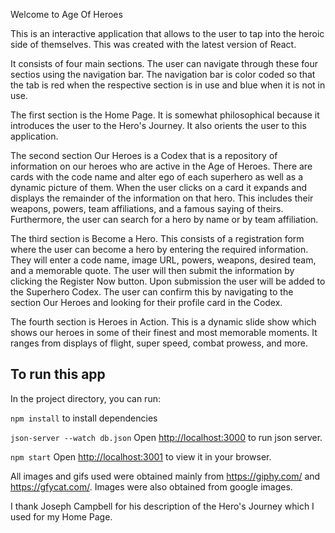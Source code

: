 Welcome to Age Of Heroes

This is an interactive application that allows to the user to tap into the heroic side of themselves.  This was created with the latest version of React.

It consists of four main sections.  The user can navigate through these four sectios using the navigation bar.  The navigation bar is color coded so that the tab is red when the respective section is in use and blue when it is not in use.

The first section is the Home Page.  It is somewhat philosophical because it introduces the user to the Hero's Journey.  It also orients the user to this application.

The second section Our Heroes is a Codex that is a repository of information on our heroes who are active in the Age of Heroes.  There are cards with the code name and alter ego of each superhero as well as a dynamic picture of them.  When the user clicks on a card it expands and displays the remainder of the information on that hero.  This includes their weapons, powers, team affiliations, and a famous saying of theirs.  Furthermore, the user can search for a hero by name or by team affiliation.

The third section is Become a Hero.  This consists of a registration form where the user can become a hero by entering the required information.  They will enter a code name, image URL, powers, weapons, desired team, and a memorable quote.  The user will then submit the information by clicking the Register Now button.  Upon submission the user will be added to the Superhero Codex.  The user can confirm this by navigating to the section Our Heroes and looking for their profile card in the Codex.

The fourth section is Heroes in Action.  This is a dynamic slide show which shows our heroes in some of their finest and most memorable moments.  It ranges from displays of flight, super speed, combat prowess, and more.

## To run this app

In the project directory, you can run:

`npm install` to install dependencies

`json-server --watch db.json`
Open [http://localhost:3000](http://localhost:3000) to run json server.

`npm start`
Open [http://localhost:3001](http://localhost:3001) to view it in your browser.

All images and gifs used were obtained mainly from https://giphy.com/ and https://gfycat.com/.  Images were also obtained from google images.

I thank Joseph Campbell for his description of the Hero's Journey which I used for my Home Page.